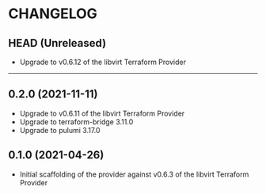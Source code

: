 CHANGELOG
=========

## HEAD (Unreleased)
* Upgrade to v0.6.12 of the libvirt Terraform Provider
---

## 0.2.0 (2021-11-11)
* Upgrade to v0.6.11 of the libvirt Terraform Provider
* Upgrade to terraform-bridge 3.11.0
* Upgrade to pulumi 3.17.0

## 0.1.0 (2021-04-26)
* Initial scaffolding of the provider against v0.6.3 of the libvirt Terraform Provider 
